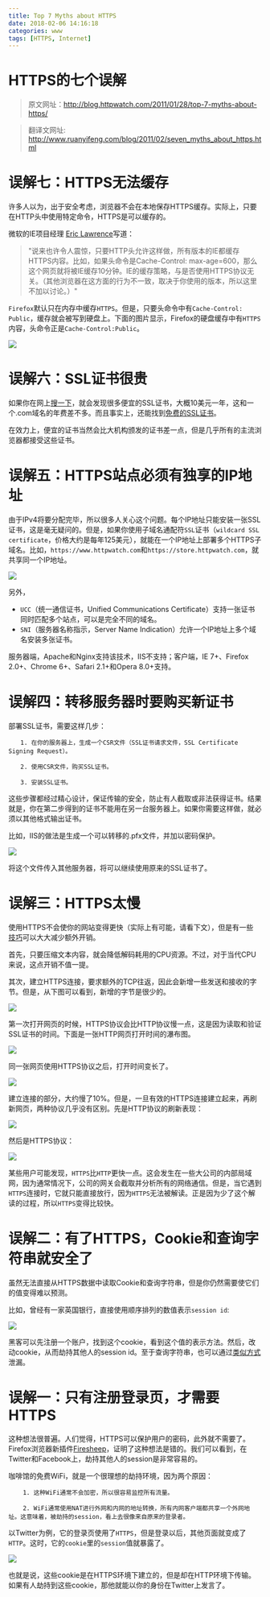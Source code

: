 ```yaml
---
title: Top 7 Myths about HTTPS
date: 2018-02-06 14:16:18
categories: www
tags: [HTTPS, Internet]
---
```


# HTTPS的七个误解

> 原文网址：http://blog.httpwatch.com/2011/01/28/top-7-myths-about-https/

> 翻译文网址: http://www.ruanyifeng.com/blog/2011/02/seven_myths_about_https.html

<!--more-->

# 误解七：HTTPS无法缓存

许多人以为，出于安全考虑，浏览器不会在本地保存HTTPS缓存。实际上，只要在HTTP头中使用特定命令，HTTPS是可以缓存的。

微软的IE项目经理 [Eric Lawrence](https://blogs.msdn.microsoft.com/ieinternals/?m=20104)写道：

> "说来也许令人震惊，只要HTTP头允许这样做，所有版本的IE都缓存HTTPS内容。比如，如果头命令是Cache-Control: max-age=600，那么这个网页就将被IE缓存10分钟。IE的缓存策略，与是否使用HTTPS协议无关。（其他浏览器在这方面的行为不一致，取决于你使用的版本，所以这里不加以讨论。）"

`Firefox`默认只在内存中缓存`HTTPS`。但是，只要头命令中有`Cache-Control: Public`，缓存就会被写到硬盘上。下面的图片显示，Firefox的硬盘缓存中有`HTTPS`内容，头命令正是`Cache-Control:Public`。

![](http://www.ruanyifeng.com/blogimg/asset/201102/bg2011021301.png)


# 误解六：SSL证书很贵

如果你在网上[搜一下](https://www.google.com/search?q=cheap+SSL+certificates&ie=utf-8&oe=utf-8&gws_rd=ssl)，就会发现很多便宜的SSL证书，大概10美元一年，这和一个.com域名的年费差不多。而且事实上，还能找到[免费的SSL证书](https://www.startcomca.com/)。

在效力上，便宜的证书当然会比大机构颁发的证书差一点，但是几乎所有的主流浏览器都接受这些证书。

# 误解五：HTTPS站点必须有独享的IP地址

由于IPv4将要分配完毕，所以很多人关心这个问题。每个IP地址只能安装一张SSL证书，这是毫无疑问的。但是，如果你使用子域名通配符`SSL`证书（`wildcard SSL certificate`，价格大约是每年125美元），就能在一个IP地址上部署多个HTTPS子域名。比如，`https://www.httpwatch.com`和`https://store.httpwatch.com`，就共享同一个IP地址。

![](http://www.ruanyifeng.com/blogimg/asset/201102/bg2011021302.png)

另外，
- `UCC`（统一通信证书，Unified Communications Certificate）支持一张证书同时匹配多个站点，可以是完全不同的域名。
- `SNI`（服务器名称指示，Server Name Indication）允许一个IP地址上多个域名安装多张证书。

服务器端，Apache和Nginx支持该技术，IIS不支持；客户端，IE 7+、Firefox 2.0+、Chrome 6+、Safari 2.1+和Opera 8.0+支持。


# 误解四：转移服务器时要购买新证书

部署SSL证书，需要这样几步：

```
　　1. 在你的服务器上，生成一个CSR文件（SSL证书请求文件，SSL Certificate Signing Request）。

　　2. 使用CSR文件，购买SSL证书。

　　3. 安装SSL证书。
```

这些步骤都经过精心设计，保证传输的安全，防止有人截取或非法获得证书。结果就是，你在第二步得到的证书不能用在另一台服务器上。如果你需要这样做，就必须以其他格式输出证书。

比如，IIS的做法是生成一个可以转移的.pfx文件，并加以密码保护。

![](http://www.ruanyifeng.com/blogimg/asset/201102/bg2011021303.png)

将这个文件传入其他服务器，将可以继续使用原来的SSL证书了。


# 误解三：HTTPS太慢

使用HTTPS不会使你的网站变得更快（实际上有可能，请看下文），但是有一些 <u>[技巧](http://blog.httpwatch.com/2009/01/15/https-performance-tuning/)</u>可以大大减少额外开销。

首先，只要压缩文本内容，就会降低解码耗用的CPU资源。不过，对于当代CPU来说，这点开销不值一提。

其次，建立HTTPS连接，要求额外的TCP往返，因此会新增一些发送和接收的字节。但是，从下图可以看到，新增的字节是很少的。

![](http://www.ruanyifeng.com/blogimg/asset/201102/bg2011021304.png)

第一次打开网页的时候，HTTPS协议会比HTTP协议慢一点，这是因为读取和验证SSL证书的时间。下面是一张HTTP网页打开时间的瀑布图。

![](http://www.ruanyifeng.com/blogimg/asset/201102/bg2011021305.png)

同一张网页使用HTTPS协议之后，打开时间变长了。

![](http://www.ruanyifeng.com/blogimg/asset/201102/bg2011021306.png)

建立连接的部分，大约慢了10%。但是，一旦有效的HTTPS连接建立起来，再刷新网页，两种协议几乎没有区别。先是HTTP协议的刷新表现：

![](http://www.ruanyifeng.com/blogimg/asset/201102/bg2011021307.png)

然后是HTTPS协议：

![](http://www.ruanyifeng.com/blogimg/asset/201102/bg2011021308.png)

某些用户可能发现，`HTTPS`比`HTTP`更快一点。这会发生在一些大公司的内部局域网，因为通常情况下，公司的网关会截取并分析所有的网络通信。但是，当它遇到`HTTPS`连接时，它就只能直接放行，因为`HTTPS`无法被解读。正是因为少了这个解读的过程，所以`HTTPS`变得比较快。

# 误解二：有了HTTPS，Cookie和查询字符串就安全了

虽然无法直接从HTTPS数据中读取Cookie和查询字符串，但是你仍然需要使它们的值变得难以预测。

比如，曾经有一家英国银行，直接使用顺序排列的数值表示`session id`:

![](http://www.ruanyifeng.com/blogimg/asset/201102/bg2011021309.png)

黑客可以先注册一个账户，找到这个cookie，看到这个值的表示方法。然后，改动cookie，从而劫持其他人的session id。至于查询字符串，也可以通过[类似方式](http://blog.httpwatch.com/2009/02/20/how-secure-are-query-strings-over-https/)泄漏。

# 误解一：只有注册登录页，才需要HTTPS

这种想法很普遍。人们觉得，HTTPS可以保护用户的密码，此外就不需要了。Firefox浏览器新插件[Firesheep](http://codebutler.com/firesheep)，证明了这种想法是错的。我们可以看到，在Twitter和Facebook上，劫持其他人的session是非常容易的。

咖啡馆的免费WiFi，就是一个很理想的劫持环境，因为两个原因：

```
    1. 这种WiFi通常不会加密，所以很容易监控所有流量。
    
    2. WiFi通常使用NAT进行外网和内网的地址转换，所有内网客户端都共享一个外网地址。这意味着，被劫持的session，看上去很像来自原来的登录者。
```

以Twitter为例，它的登录页使用了`HTTPS`，但是登录以后，其他页面就变成了`HTTP`。这时，它的`cookie`里的`session`值就暴露了。

![](http://www.ruanyifeng.com/blogimg/asset/201102/bg2011021310.png)

也就是说，这些cookie是在HTTPS环境下建立的，但是却在HTTP环境下传输。如果有人劫持到这些cookie，那他就能以你的身份在Twitter上发言了。

